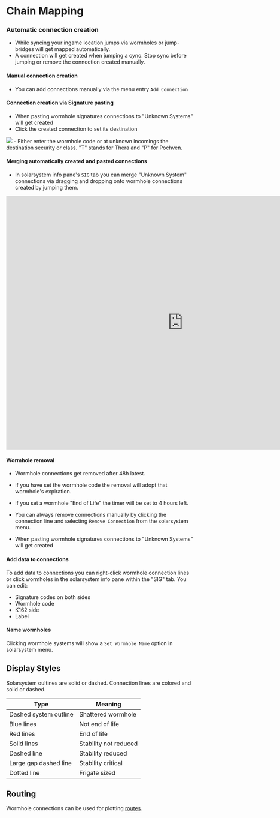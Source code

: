 # Chain Mapping

### Automatic connection creation
 - While syncing your ingame location jumps via wormholes or jump-bridges will get mapped automatically.
 - A connection will get created when jumping a cyno. Stop sync before jumping or remove the connection created manually.
 
#### Manual connection creation
 - You can add connections manually via the menu entry `Add Connection`
 
#### Connection creation via Signature pasting
 - When pasting wormhole signatures connections to "Unknown Systems" will get created
 - Click the created connection to set its destination
 <img src="https://raw.githubusercontent.com/Risingson/eveeyedocs/master/docs/images/mapper/incoming_unknown_menu.png">
 - Either enter the wormhole code or at unknown incomings the destination security or class. "T" stands for Thera and "P" for Pochven.

#### Merging automatically created and pasted connections

 - In solarsystem info pane's `SIG` tab you can merge "Unknown System"
   connections via dragging and dropping onto wormhole connections
   created by jumping them.

<iframe src="https://www.youtube.com/embed/g7bN3VgXrrY" frameborder="0" style="width: 944px; height: 676px;"></iframe><br>

#### Wormhole removal
 - Wormhole connections get removed after 48h latest. 
 - If you have set the wormhole code the removal will adopt that wormhole's expiration.
 - If you set a wormhole "End of Life" the timer will be set to 4 hours left.
 - You can always remove connections manually by clicking the connection line and selecting `Remove Connection` from the solarsystem menu.

 - When pasting wormhole signatures connections to "Unknown Systems" will get created

#### Add data to connections
To add data to connections you can right-click wormhole connection lines or click wormholes in the solarsystem info pane within the "SIG" tab.
You can edit:<br>

 - Signature codes on both sides<br>
 -  Wormhole code<br>
 - K162 side<br>
 - Label<br>

#### Name wormholes
Clicking wormhole systems will show a `Set Wormhole Name` option in solarsystem menu.

## Display Styles
Solarsystem oultines are solid or dashed. 
Connection lines are colored and solid or dashed.

|Type| Meaning |
|--|--|
| Dashed system outline | Shattered wormhole |
| Blue lines | Not end of life |
| Red lines | End of life |
| Solid lines | Stability not reduced |
| Dashed line | Stability reduced|
| Large gap dashed line| Stability critical |
| Dotted line| Frigate sized |

## Routing
Wormhole connections can be used for plotting [routes](https://eveeye.readthedocs.io/en/latest/sync/waypoints/).
<!--stackedit_data:
eyJoaXN0b3J5IjpbMzc5NDQ2NTY2LDIwODU2NjM4MTQsMTkxMj
kzMTEyMSw2NDQ2ODc5NTUsLTE2NDEzOTQzNzEsMTMxOTg0MzYz
MCwtMTcwMjIzNjQ0NiwtOTc0ODc1NjQ2LC04NDE2NTM3OTMsMT
EzNzMyNTM3MSw2MjM5ODEwNTUsLTQ1NDI0MDM2OSwtMTk0Mzk1
NTk3OSwxNjM3MTg0OTAsNjcwNzE5NTUxLC00NTc3ODEzMSwtMz
MyNDQ3Mjk3XX0=
-->